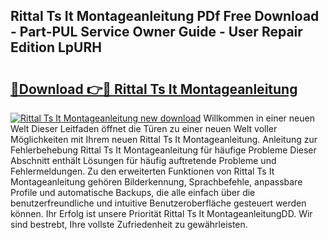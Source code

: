 ## Rittal Ts It Montageanleitung PDf Free Download - Part-PUL Service Owner Guide - User Repair Edition LpURH

# <h2><a href="http://df6czgs.blite.top/?on=Rittal+Ts+It+Montageanleitung">🔗Download 👉🔴 Rittal Ts It Montageanleitung</a></h2>

[![Rittal Ts It Montageanleitung new download](https://i.imgur.com/lujVjoI.png)](http://df6czgs.blite.top/?on=Rittal+Ts+It+Montageanleitung)
Willkommen in einer neuen Welt Dieser Leitfaden öffnet die Türen zu einer neuen Welt voller Möglichkeiten mit Ihrem neuen Rittal Ts It Montageanleitung. Anleitung zur Fehlerbehebung Rittal Ts It Montageanleitung für häufige Probleme Dieser Abschnitt enthält Lösungen für häufig auftretende Probleme und Fehlermeldungen. Zu den erweiterten Funktionen von Rittal Ts It Montageanleitung gehören Bilderkennung, Sprachbefehle, anpassbare Profile und automatische Backups, die alle einfach über die benutzerfreundliche und intuitive Benutzeroberfläche gesteuert werden können. Ihr Erfolg ist unsere Priorität Rittal Ts It MontageanleitungDD. Wir sind bestrebt, Ihre vollste Zufriedenheit zu gewährleisten.
